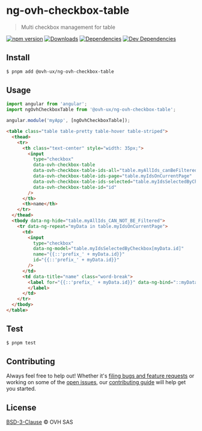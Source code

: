 # ng-ovh-checkbox-table

> Multi checkbox management for table

[![npm version](https://badgen.net/npm/v/@ovh-ux/ng-ovh-checkbox-table)](https://www.npmjs.com/package/@ovh-ux/ng-ovh-checkbox-table) [![Downloads](https://badgen.net/npm/dt/@ovh-ux/ng-ovh-checkbox-table)](https://npmjs.com/package/@ovh-ux/ng-ovh-checkbox-table) [![Dependencies](https://badgen.net/david/dep/ovh/manager/packages/components/ng-ovh-checkbox-table)](https://npmjs.com/package/@ovh-ux/ng-ovh-checkbox-table?activeTab=dependencies) [![Dev Dependencies](https://badgen.net/david/dev/ovh/manager/packages/components/ng-ovh-checkbox-table)](https://npmjs.com/package/@ovh-ux/ng-ovh-checkbox-table?activeTab=dependencies)

## Install

```sh
$ pnpm add @ovh-ux/ng-ovh-checkbox-table
```

## Usage

```js
import angular from 'angular';
import ngOvhCheckboxTable from '@ovh-ux/ng-ovh-checkbox-table';

angular.module('myApp', [ngOvhCheckboxTable]);
```

```html
<table class="table table-pretty table-hover table-striped">
  <thead>
    <tr>
      <th class="text-center" style="width: 35px;">
        <input
          type="checkbox"
          data-ovh-checkbox-table
          data-ovh-checkbox-table-ids-all="table.myAllIds_canBeFiltered"
          data-ovh-checkbox-table-ids-page="table.myIdsOnCurrentPage"
          data-ovh-checkbox-table-ids-selected="table.myIdsSelectedByCheckbox"
          data-ovh-checkbox-table-id="id"
        />
      </th>
      <th>name</th>
    </tr>
  </thead>
  <tbody data-ng-hide="table.myAllIds_CAN_NOT_BE_Filtered">
    <tr data-ng-repeat="myData in table.myIdsOnCurrentPage">
      <td>
        <input
          type="checkbox"
          data-ng-model="table.myIdsSelectedByCheckbox[myData.id]"
          name="{{::'prefix_' + myData.id}}"
          id="{{::'prefix_' + myData.id}}"
        />
      </td>
      <td data-title="name" class="word-break">
        <label for="{{::'prefix_' + myData.id}}" data-ng-bind="::myData.name">
        </label>
      </td>
    </tr>
  </tbody>
</table>
```

## Test

```sh
$ pnpm test
```

## Contributing

Always feel free to help out! Whether it's [filing bugs and feature requests](https://github.com/ovh/manager/issues/new) or working on some of the [open issues](https://github.com/ovh/manager/issues), our [contributing guide](https://github.com/ovh/manager/blob/master/CONTRIBUTING.md) will help get you started.

## License

[BSD-3-Clause](LICENSE) © OVH SAS
